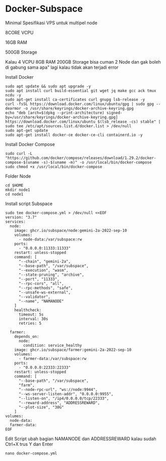 # Docker-Subspace

Minimal Spesifikasi VPS untuk multipel node

8CORE VCPU

16GB RAM

500GB Storage

Kalau 4 VCPU 8GB RAM 200GB Storage bisa cuman 2 Node dan gak boleh di gabung sama apa" lagi kalau tidak akan terjadi error 

Install Docker 
```
sudo apt update && sudo apt upgrade -y
sudo apt install curl build-essential git wget jq make gcc ack tmux ncdu -y
sudo apt-get install ca-certificates curl gnupg lsb-release -y
curl -fsSL https://download.docker.com/linux/ubuntu/gpg | sudo gpg --dearmor -o /usr/share/keyrings/docker-archive-keyring.gpg
echo "deb [arch=$(dpkg --print-architecture) signed-by=/usr/share/keyrings/docker-archive-keyring.gpg] https://download.docker.com/linux/ubuntu $(lsb_release -cs) stable" | sudo tee /etc/apt/sources.list.d/docker.list > /dev/null
sudo apt-get update
sudo apt-get install docker-ce docker-ce-cli containerd.io -y
```

Install Docker Compose
```
sudo curl -L "https://github.com/docker/compose/releases/download/1.29.2/docker-compose-$(uname -s)-$(uname -m)" -o /usr/local/bin/docker-compose
sudo chmod +x /usr/local/bin/docker-compose
```

Folder Node
```
cd $HOME
mkdir node1
cd node1
```

Install script Subspace
```
sudo tee docker-compose.yml > /dev/null <<EOF
version: "3.7"
services:
  node:
    image: ghcr.io/subspace/node:gemini-2a-2022-sep-10
    volumes:
      - node-data:/var/subspace:rw
    ports:
      - "0.0.0.0:11333:11333"
    restart: unless-stopped
    command: [
      "--chain", "gemini-2a",
      "--base-path", "/var/subspace",
      "--execution", "wasm",
      "--state-pruning", "archive",
      "--port", "11333",
      "--rpc-cors", "all",
      "--rpc-methods", "safe",
      "--unsafe-ws-external",
      "--validator",
      "--name", "NAMANODE"
    ]
    healthcheck:
      timeout: 5s
      interval: 30s
      retries: 5

  farmer:
    depends_on:
      node:
        condition: service_healthy
    image: ghcr.io/subspace/farmer:gemini-2a-2022-sep-10
    volumes:
      - farmer-data:/var/subspace:rw
    ports:
      - "0.0.0.0:22333:22333"
    restart: unless-stopped
    command: [
      "--base-path", "/var/subspace",
      "farm",
      "--node-rpc-url", "ws://node:9944",
      "--ws-server-listen-addr", "0.0.0.0:9955",
      "--listen-on", "/ip4/0.0.0.0/tcp/22333",
      "--reward-address", "ADDRESSREWARD",
      "--plot-size", "30G"
    ]
volumes:
  node-data:
  farmer-data:
EOF
```

Edit Script
ubah bagian NAMANODE dan ADDRESSREWARD kalau sudah Ctrl+X trus Y dan Enter
```
nano docker-compose.yml
```

